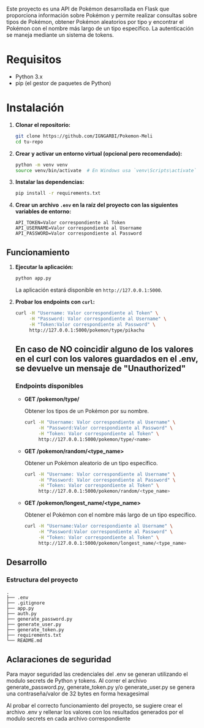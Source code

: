 Este proyecto es una API de Pokémon desarrollada en Flask que proporciona información sobre Pokémon y permite realizar consultas sobre tipos de Pokémon, obtener Pokémon aleatorios por tipo y encontrar el Pokémon con el nombre más largo de un tipo específico. La autenticación se maneja mediante un sistema de tokens.

# Requisitos

- Python 3.x
- pip (el gestor de paquetes de Python)

# Instalación

1. **Clonar el repositorio:**

    ```sh
    git clone https://github.com/IGNGARBI/Pokemon-Meli
    cd tu-repo
    ```

2. **Crear y activar un entorno virtual (opcional pero recomendado):**

    ```sh
    python -m venv venv
    source venv/bin/activate  # En Windows usa `venv\Scripts\activate`
    ```

3. **Instalar las dependencias:**

    ```sh
    pip install -r requirements.txt
    ```

4. **Crear un archivo `.env` en la raíz del proyecto con las siguientes variables de entorno:**

    ```dotenv
    API_TOKEN=Valor correspondiente al Token
    API_USERNAME=Valor correspondiente al Username
    API_PASSWORD=Valor correspondiente al Password
    ```

## Funcionamiento

1. **Ejecutar la aplicación:**

    ```sh
    python app.py
    ```

    La aplicación estará disponible en `http://127.0.0.1:5000`.

2. **Probar los endpoints con `curl`:**

    ```sh
    curl -H "Username: Valor correspondiente al Token" \
         -H "Password: Valor correspondiente al Username" \
         -H "Token:Valor correspondiente al Password" \
         http://127.0.0.1:5000/pokemon/type/pikachu

    ```
    ## En caso de NO coincidir alguno de los valores en el curl con los valores guardados en el .env, se devuelve un mensaje de "Unauthorized" 

    ### Endpoints disponibles

    - **GET /pokemon/type/<name>**

        Obtener los tipos de un Pokémon por su nombre.

        ```sh
        curl -H "Username: Valor correspondiente al Username" \
             -H "Password:Valor correspondiente al Password" \
             -H "Token: Valor correspondiente al Token" \
             http://127.0.0.1:5000/pokemon/type/<name>
        ```

    - **GET /pokemon/random/<type_name>**

        Obtener un Pokémon aleatorio de un tipo específico.

        ```sh
        curl -H "Username: Valor correspondiente al Username" \
             -H "Password: Valor correspondiente al Password" \
             -H "Token: Valor correspondiente al Token" \
             http://127.0.0.1:5000/pokemon/random/<type_name>
        ```

    - **GET /pokemon/longest_name/<type_name>**

        Obtener el Pokémon con el nombre más largo de un tipo específico.

        ```sh
        curl -H "Username:Valor correspondiente al Username" \
             -H "Password:Valor correspondiente al Password" \
             -H "Token: Valor correspondiente al Token" \
             http://127.0.0.1:5000/pokemon/longest_name/<type_name>
        ```

## Desarrollo


### Estructura del proyecto

```
.
├── .env
├── .gitignore
├── app.py
├── auth.py
├── generate_password.py
├── generate_user.py
├── generate_token.py
├── requirements.txt
└── README.md

```

## Aclaraciones de seguridad

Para mayor seguridad las credenciales del .env se generan utilizando el modulo secrets de Python y tokens.
Al correr el archivo generate_password.py, generate_token.py y/o generate_user.py se genera una contraseña/valor de 32 bytes en forma hexagesimal

Al probar el correcto funcionamiento del proyecto, se sugiere crear el archivo .env y rellenar los valores con los resultados generados por el modulo secrets en cada archivo correspondiente
